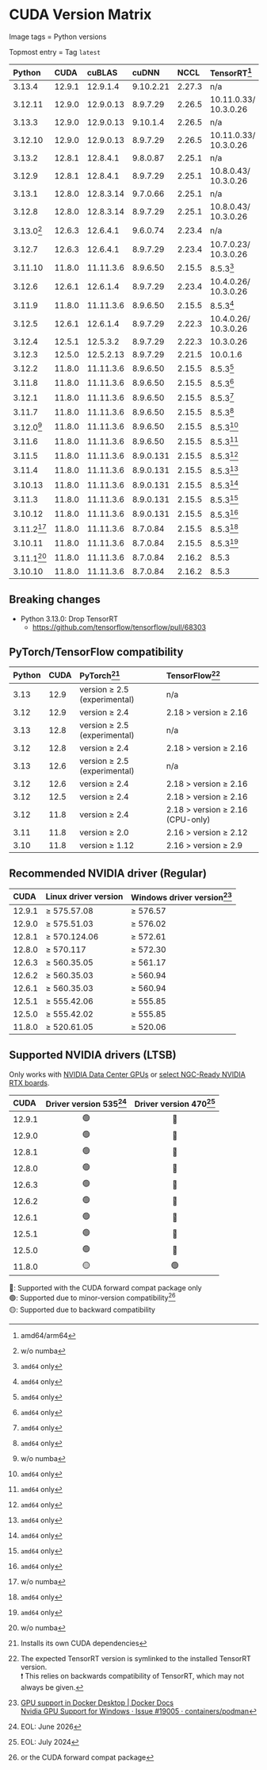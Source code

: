 # CUDA Version Matrix

Image tags = Python versions

Topmost entry = Tag `latest`

| Python     | CUDA   | cuBLAS    | cuDNN     | NCCL   | TensorRT[^2]             | Linux distro |
|:-----------|:-------|:----------|:----------|:-------|:-------------------------|:-------------|
| 3.13.4     | 12.9.1 | 12.9.1.4  | 9.10.2.21 | 2.27.3 | n/a                      | Ubuntu 22.04 |
| 3.12.11    | 12.9.0 | 12.9.0.13 | 8.9.7.29  | 2.26.5 | 10.11.0.33/<br>10.3.0.26 | Ubuntu 22.04 |
| 3.13.3     | 12.9.0 | 12.9.0.13 | 9.10.1.4  | 2.26.5 | n/a                      | Ubuntu 22.04 |
| 3.12.10    | 12.9.0 | 12.9.0.13 | 8.9.7.29  | 2.26.5 | 10.11.0.33/<br>10.3.0.26 | Ubuntu 22.04 |
| 3.13.2     | 12.8.1 | 12.8.4.1  | 9.8.0.87  | 2.25.1 | n/a                      | Ubuntu 22.04 |
| 3.12.9     | 12.8.1 | 12.8.4.1  | 8.9.7.29  | 2.25.1 | 10.8.0.43/<br>10.3.0.26  | Ubuntu 22.04 |
| 3.13.1     | 12.8.0 | 12.8.3.14 | 9.7.0.66  | 2.25.1 | n/a                      | Ubuntu 22.04 |
| 3.12.8     | 12.8.0 | 12.8.3.14 | 8.9.7.29  | 2.25.1 | 10.8.0.43/<br>10.3.0.26  | Ubuntu 22.04 |
| 3.13.0[^1] | 12.6.3 | 12.6.4.1  | 9.6.0.74  | 2.23.4 | n/a                      | Ubuntu 22.04 |
| 3.12.7     | 12.6.3 | 12.6.4.1  | 8.9.7.29  | 2.23.4 | 10.7.0.23/<br>10.3.0.26  | Ubuntu 22.04 |
| 3.11.10    | 11.8.0 | 11.11.3.6 | 8.9.6.50  | 2.15.5 | 8.5.3[^3]                | Ubuntu 22.04 |
| 3.12.6     | 12.6.1 | 12.6.1.4  | 8.9.7.29  | 2.23.4 | 10.4.0.26/<br>10.3.0.26  | Ubuntu 22.04 |
| 3.11.9     | 11.8.0 | 11.11.3.6 | 8.9.6.50  | 2.15.5 | 8.5.3[^3]                | Ubuntu 22.04 |
| 3.12.5     | 12.6.1 | 12.6.1.4  | 8.9.7.29  | 2.22.3 | 10.4.0.26/<br>10.3.0.26  | Ubuntu 22.04 |
| 3.12.4     | 12.5.1 | 12.5.3.2  | 8.9.7.29  | 2.22.3 | 10.3.0.26                | Ubuntu 22.04 |
| 3.12.3     | 12.5.0 | 12.5.2.13 | 8.9.7.29  | 2.21.5 | 10.0.1.6                 | Ubuntu 22.04 |
| 3.12.2     | 11.8.0 | 11.11.3.6 | 8.9.6.50  | 2.15.5 | 8.5.3[^3]                | Ubuntu 22.04 |
| 3.11.8     | 11.8.0 | 11.11.3.6 | 8.9.6.50  | 2.15.5 | 8.5.3[^3]                | Ubuntu 22.04 |
| 3.12.1     | 11.8.0 | 11.11.3.6 | 8.9.6.50  | 2.15.5 | 8.5.3[^3]                | Ubuntu 22.04 |
| 3.11.7     | 11.8.0 | 11.11.3.6 | 8.9.6.50  | 2.15.5 | 8.5.3[^3]                | Ubuntu 22.04 |
| 3.12.0[^1] | 11.8.0 | 11.11.3.6 | 8.9.6.50  | 2.15.5 | 8.5.3[^3]                | Ubuntu 22.04 |
| 3.11.6     | 11.8.0 | 11.11.3.6 | 8.9.6.50  | 2.15.5 | 8.5.3[^3]                | Ubuntu 22.04 |
| 3.11.5     | 11.8.0 | 11.11.3.6 | 8.9.0.131 | 2.15.5 | 8.5.3[^3]                | Ubuntu 22.04 |
| 3.11.4     | 11.8.0 | 11.11.3.6 | 8.9.0.131 | 2.15.5 | 8.5.3[^3]                | Ubuntu 22.04 |
| 3.10.13    | 11.8.0 | 11.11.3.6 | 8.9.0.131 | 2.15.5 | 8.5.3[^3]                | Ubuntu 22.04 |
| 3.11.3     | 11.8.0 | 11.11.3.6 | 8.9.0.131 | 2.15.5 | 8.5.3[^3]                | Ubuntu 22.04 |
| 3.10.12    | 11.8.0 | 11.11.3.6 | 8.9.0.131 | 2.15.5 | 8.5.3[^3]                | Ubuntu 22.04 |
| 3.11.2[^1] | 11.8.0 | 11.11.3.6 | 8.7.0.84  | 2.15.5 | 8.5.3[^3]                | Ubuntu 22.04 |
| 3.10.11    | 11.8.0 | 11.11.3.6 | 8.7.0.84  | 2.15.5 | 8.5.3[^3]                | Ubuntu 22.04 |
| 3.11.1[^1] | 11.8.0 | 11.11.3.6 | 8.7.0.84  | 2.16.2 | 8.5.3                    | Ubuntu 20.04 |
| 3.10.10    | 11.8.0 | 11.11.3.6 | 8.7.0.84  | 2.16.2 | 8.5.3                    | Ubuntu 20.04 |

[^1]: w/o numba  
[^2]: amd64/arm64  
[^3]: `amd64` only

## Breaking changes

* Python 3.13.0: Drop TensorRT
  * <https://github.com/tensorflow/tensorflow/pull/68303>

## PyTorch/TensorFlow compatibility

| Python | CUDA | PyTorch[^4]                  | TensorFlow[^5]                   |
|:-------|:-----|:-----------------------------|:---------------------------------|
| 3.13   | 12.9 | version ≥ 2.5 (experimental) | n/a                              |
| 3.12   | 12.9 | version ≥ 2.4                | 2.18 > version ≥ 2.16            |
| 3.13   | 12.8 | version ≥ 2.5 (experimental) | n/a                              |
| 3.12   | 12.8 | version ≥ 2.4                | 2.18 > version ≥ 2.16            |
| 3.13   | 12.6 | version ≥ 2.5 (experimental) | n/a                              |
| 3.12   | 12.6 | version ≥ 2.4                | 2.18 > version ≥ 2.16            |
| 3.12   | 12.5 | version ≥ 2.4                | 2.18 > version ≥ 2.16            |
| 3.12   | 11.8 | version ≥ 2.4                | 2.18 > version ≥ 2.16 (CPU-only) |
| 3.11   | 11.8 | version ≥ 2.0                | 2.16 > version ≥ 2.12            |
| 3.10   | 11.8 | version ≥ 1.12               | 2.16 > version ≥ 2.9             |

[^4]: Installs its own CUDA dependencies
[^5]: The expected TensorRT version is symlinked to the installed TensorRT
version.  
❗️ This relies on backwards compatibility of TensorRT, which may not always be
given.

## Recommended NVIDIA driver (Regular)

| CUDA   | Linux driver version | Windows driver version[^6] |
|:-------|:---------------------|:---------------------------|
| 12.9.1 | ≥ 575.57.08          | ≥ 576.57                   |
| 12.9.0 | ≥ 575.51.03          | ≥ 576.02                   |
| 12.8.1 | ≥ 570.124.06         | ≥ 572.61                   |
| 12.8.0 | ≥ 570.117            | ≥ 572.30                   |
| 12.6.3 | ≥ 560.35.05          | ≥ 561.17                   |
| 12.6.2 | ≥ 560.35.03          | ≥ 560.94                   |
| 12.6.1 | ≥ 560.35.03          | ≥ 560.94                   |
| 12.5.1 | ≥ 555.42.06          | ≥ 555.85                   |
| 12.5.0 | ≥ 555.42.02          | ≥ 555.85                   |
| 11.8.0 | ≥ 520.61.05          | ≥ 520.06                   |

[^6]: [GPU support in Docker Desktop | Docker Docs](https://docs.docker.com/desktop/gpu/)  
[Nvidia GPU Support for Windows · Issue #19005 · containers/podman](https://github.com/containers/podman/issues/19005)

## Supported NVIDIA drivers (LTSB)

Only works with
[NVIDIA Data Center GPUs](https://resources.nvidia.com/l/en-us-gpu) or
[select NGC-Ready NVIDIA RTX boards](https://docs.nvidia.com/certification-programs/ngc-ready-systems/index.html).

| CUDA   | Driver version 535[^7] | Driver version 470[^8] |
|:-------|:----------------------:|:----------------------:|
| 12.9.1 | 🟢                      | 🔵                      |
| 12.9.0 | 🟢                      | 🔵                      |
| 12.8.1 | 🟢                      | 🔵                      |
| 12.8.0 | 🟢                      | 🔵                      |
| 12.6.3 | 🟢                      | 🔵                      |
| 12.6.2 | 🟢                      | 🔵                      |
| 12.6.1 | 🟢                      | 🔵                      |
| 12.5.1 | 🟢                      | 🔵                      |
| 12.5.0 | 🟢                      | 🔵                      |
| 11.8.0 | 🟡                      | 🟢                      |

🔵: Supported with the CUDA forward compat package only  
🟢: Supported due to minor-version compatibility[^9]  
🟡: Supported due to backward compatibility

[^7]: EOL: June 2026  
[^8]: EOL: July 2024
[^9]: or the CUDA forward compat package
